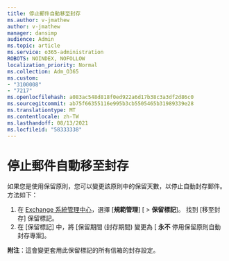 ```yaml
---
title: 停止郵件自動移至封存
ms.author: v-jmathew
author: v-jmathew
manager: dansimp
audience: Admin
ms.topic: article
ms.service: o365-administration
ROBOTS: NOINDEX, NOFOLLOW
localization_priority: Normal
ms.collection: Adm_O365
ms.custom:
- "3100008"
- "7217"
ms.openlocfilehash: a083ac548d818f0ed922a6d17b38c3a3df2d86c0
ms.sourcegitcommit: ab75f66355116e995b3cb5505465b31989339e28
ms.translationtype: MT
ms.contentlocale: zh-TW
ms.lasthandoff: 08/13/2021
ms.locfileid: "58333338"
---
```

# <a name="stop-messages-from-moving-to-the-archive-automatically"></a>停止郵件自動移至封存

如果您是使用保留原則，您可以變更該原則中的保留天數，以停止自動封存郵件。 方法如下：

1. 在 [Exchange 系統管理中心](https://go.microsoft.com/fwlink/?linkid=2059104)，選擇 [**規範管理**] [  >  **保留標記**]。 找到 [移至封存] 保留標記。
2. 在 [保留標記] 中，將 [保留期間 (封存期間) 變更為 [ **永不** 停用保留原則自動封存專案]。

**附注**：這會變更套用此保留標記的所有信箱的封存設定。
